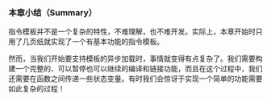 ### 本章小结（Summary）

指令模板并不是一个复杂的特性，不难理解，也不难开发。实际上，本章开始时只用了几页纸就实现了一个有基本功能的指令模板。

然而，当我们开始要支持模板的异步加载时，事情就变得有点复杂了。我们需要构建一个完整的、可以暂停也可以继续的编译和链接功能，而且在这个过程中，我们还需要在函数之间传递一些状态变量。有时我们会惊讶于实现一个简单的功能需要如此复杂的过程！

